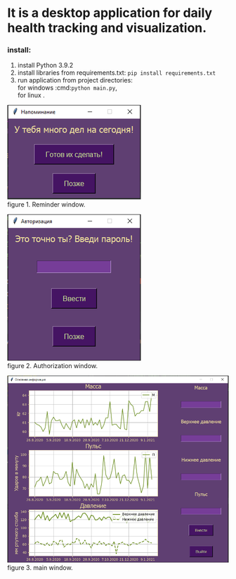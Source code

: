 # It is a desktop application for daily health tracking and visualization.

### install:
1) install Python 3.9.2
2) install libraries from requirements.txt: `pip install requirements.txt`
3) run application from project directories:  
   for windows :cmd:`python main.py`,  
   for linux .

![alt text](rem_win.PNG "reminder window")  
figure 1. Reminder window. 

![alt text](auton.PNG "authorization window")  
figure 2. Authorization window. 

![alt text](main.PNG "main")  
figure 3. main window. 

